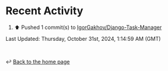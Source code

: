 # Recent Activity

<!--RECENT_ACTIVITY:start-->
1. ⬆️ Pushed 1 commit(s) to [IgorGakhov/Django-Task-Manager](https://github.com/IgorGakhov/Django-Task-Manager)<br>
<!--RECENT_ACTIVITY:end-->

<!--RECENT_ACTIVITY:last_update-->
Last Updated: Thursday, October 31st, 2024, 1:14:59 AM (GMT)
<!--RECENT_ACTIVITY:last_update_end-->

<br>

↩️ [Back to the home page](/README.md)
